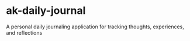 # ak-daily-journal
A personal daily journaling application for tracking thoughts, experiences, and reflections
